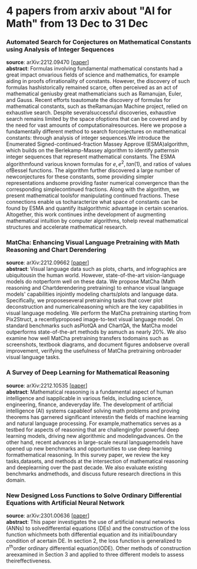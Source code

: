 # 4 papers from arxiv about "AI for Math" from 13 Dec to 31 Dec

### Automated Search for Conjectures on Mathematical Constants using Analysis of Integer Sequences
**source**: arXiv:2212.09470 [[paper](https://arxiv.org/abs/2212.09470)]  
**abstract**: Formulas involving fundamental mathematical constants had a great impact onvarious fields of science and mathematics, for example aiding in proofs ofirrationality of constants. However, the discovery of such formulas hashistorically remained scarce, often perceived as an act of mathematical geniusby great mathematicians such as Ramanujan, Euler, and Gauss. Recent efforts toautomate the discovery of formulas for mathematical constants, such as theRamanujan Machine project, relied on exhaustive search. Despite severalsuccessful discoveries, exhaustive search remains limited by the space ofoptions that can be covered and by the need for vast amounts of computationalresources. Here we propose a fundamentally different method to search forconjectures on mathematical constants: through analysis of integer sequences.We introduce the Enumerated Signed-continued-fraction Massey Approve (ESMA)algorithm, which builds on the Berlekamp-Massey algorithm to identify patternsin integer sequences that represent mathematical constants. The ESMA algorithmfound various known formulas for $e, e^2, tan(1)$, and ratios of values ofBessel functions. The algorithm further discovered a large number of newconjectures for these constants, some providing simpler representations andsome providing faster numerical convergence than the corresponding simplecontinued fractions. Along with the algorithm, we present mathematical toolsfor manipulating continued fractions. These connections enable us tocharacterize what space of constants can be found by ESMA and quantify itsalgorithmic advantage in certain scenarios. Altogether, this work continues inthe development of augmenting mathematical intuition by computer algorithms, tohelp reveal mathematical structures and accelerate mathematical research.

### MatCha: Enhancing Visual Language Pretraining with Math Reasoning and Chart Derendering
**source**: arXiv:2212.09662 [[paper](https://arxiv.org/abs/2212.09662)]  
**abstract**: Visual language data such as plots, charts, and infographics are ubiquitousin the human world. However, state-of-the-art vision-language models do notperform well on these data. We propose MatCha (Math reasoning and Chartderendering pretraining) to enhance visual language models' capabilities injointly modeling charts/plots and language data. Specifically, we proposeseveral pretraining tasks that cover plot deconstruction and numericalreasoning which are the key capabilities in visual language modeling.  We perform the MatCha pretraining starting from Pix2Struct, a recentlyproposed image-to-text visual language model. On standard benchmarks such asPlotQA and ChartQA, the MatCha model outperforms state-of-the-art methods by asmuch as nearly 20%. We also examine how well MatCha pretraining transfers todomains such as screenshots, textbook diagrams, and document figures andobserve overall improvement, verifying the usefulness of MatCha pretraining onbroader visual language tasks.

### A Survey of Deep Learning for Mathematical Reasoning
**source**: arXiv:2212.10535 [[paper](https://arxiv.org/abs/2212.10535)]  
**abstract**: Mathematical reasoning is a fundamental aspect of human intelligence and isapplicable in various fields, including science, engineering, finance, andeveryday life. The development of artificial intelligence (AI) systems capableof solving math problems and proving theorems has garnered significant interestin the fields of machine learning and natural language processing. For example,mathematics serves as a testbed for aspects of reasoning that are challengingfor powerful deep learning models, driving new algorithmic and modelingadvances. On the other hand, recent advances in large-scale neural languagemodels have opened up new benchmarks and opportunities to use deep learning formathematical reasoning. In this survey paper, we review the key tasks,datasets, and methods at the intersection of mathematical reasoning and deeplearning over the past decade. We also evaluate existing benchmarks andmethods, and discuss future research directions in this domain.

### New Designed Loss Functions to Solve Ordinary Differential Equations with Artificial Neural Network
**source**: arXiv:2301.00636 [[paper](https://arxiv.org/abs/2301.00636)]  
**abstract**: This paper investigates the use of artificial neural networks (ANNs) to solvedifferential equations (DEs) and the construction of the loss function whichmeets both differential equation and its initial/boundary condition of acertain DE. In section 2, the loss function is generalized to $n^\text{th}$order ordinary differential equation(ODE). Other methods of construction areexamined in Section 3 and applied to three different models to assess theireffectiveness.
